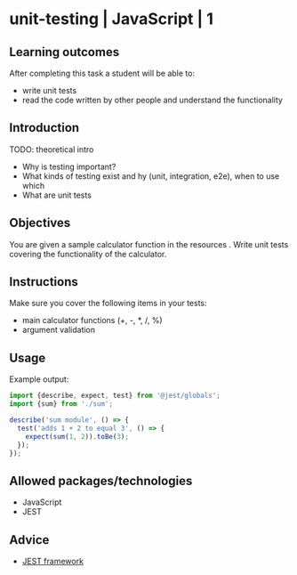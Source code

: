 # unit-testing | JavaScript | 1

## Learning outcomes

After completing this task a student will be able to:
- write unit tests
- read the code written by other people and understand the functionality

## Introduction

TODO: theoretical intro
- Why is testing important?
- What kinds of testing exist and hy (unit, integration, e2e), when to use which
- What are unit tests

## Objectives

You are given a sample calculator function in the resources [](). Write unit tests covering the functionality of the calculator.

## Instructions

Make sure you cover the following items in your tests:
- main calculator functions (+, -, *, /, %)
- argument validation

## Usage

Example output:
```javascript
import {describe, expect, test} from '@jest/globals';
import {sum} from './sum';

describe('sum module', () => {
  test('adds 1 + 2 to equal 3', () => {
    expect(sum(1, 2)).toBe(3);
  });
});
```

## Allowed packages/technologies

- JavaScript
- JEST

## Advice

- [JEST framework](https://jestjs.io/docs/getting-started)
